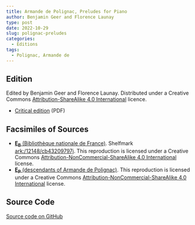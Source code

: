 ```yaml
---
title: Armande de Polignac, Preludes for Piano
author: Benjamin Geer and Florence Launay
type: post
date: 2022-10-29
slug: polignac-preludes
categories:
  - Editions
tags:
  - Polignac, Armande de
---
```


## Edition

Edited by Benjamin Geer and Florence Launay. Distributed under a Creative Commons
[Attribution-ShareAlike 4.0
International](https://creativecommons.org/licenses/by-sa/4.0/deed.en)
licence.

- <a href="/editions/Polignac_Preludes_Critical_Edition.pdf" target="_blank">Critical edition</a> (PDF)

## Facsimiles of Sources

- <a href="/facsimiles/Polignac-Prelude-1-EB-BnF.pdf"
  target="_blank">**E<sub>B</sub>** (Bibliothèque nationale de France)</a>. Shelfmark <a href="https://catalogue.bnf.fr/ark:/12148/cb43209797j" target="_blank">ark:/12148/cb43209797j</a>. This
  reproduction is licensed under a Creative Commons
  [Attribution-NonCommercial-ShareAlike 4.0
  International](http://creativecommons.org/licenses/by-nc-sa/4.0/deed.en)
  license.
- <a href="/facsimiles/Polignac-Preludes-EP.pdf"
  target="_blank">**E<sub>P</sub>** (descendants of Armande de Polignac)</a>.
  This reproduction is licensed under a
  Creative Commons [Attribution-NonCommercial-ShareAlike 4.0
  International](http://creativecommons.org/licenses/by-nc-sa/4.0/deed.en)
  license.

## Source Code

[Source code on GitHub](https://github.com/benjamingeer/Tondauer/tree/master/editions/Polignac_Preludes)

